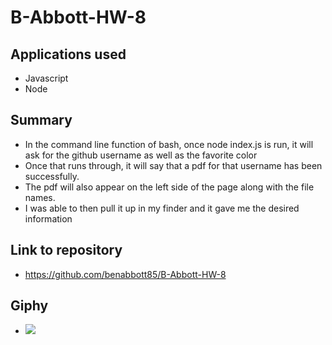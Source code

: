 # B-Abbott-HW-8

## Applications used
- Javascript
- Node

## Summary
- In the command line function of bash, once node index.js is run, it will ask for the github username as well as the favorite color
- Once that runs through, it will say that a pdf for that username has been successfully.
- The pdf will also appear on the left side of the page along with the file names.
- I was able to then pull it up in my finder and it gave me the desired information

## Link to repository
- https://github.com/benabbott85/B-Abbott-HW-8

## Giphy
- ![](B-Abbott-HW-8.gif)